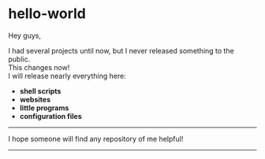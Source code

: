 # hello-world

Hey guys,

I had several projects until now, but I never released something to the public.  
This changes now!  
I will release nearly everything here:

  * **shell scripts**
  * **websites**
  * **little programs**
  * **configuration files**

---

I hope someone will find any repository of me helpful!

---
